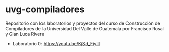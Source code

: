 # uvg-compiladores
Repositorio con los laboratorios y proyectos del curso de Construcción de Compiladores de la Universidad Del Valle de Guatemala por Francisco Rosal y Gian Luca Rivera

* Laboratorio 0: https://youtu.be/KjSd_FiyIlI
